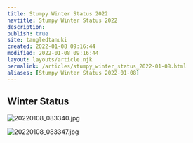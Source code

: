 ```yaml
---
title: Stumpy Winter Status 2022
navtitle: Stumpy Winter Status 2022
description: 
publish: true
site: tangledtanuki
created: 2022-01-08 09:16:44
modified: 2022-01-08 09:16:44
layout: layouts/article.njk
permalink: /articles/stumpy_winter_status_2022-01-08.html
aliases: [Stumpy Winter Status 2022-01-08]
---
```


## Winter Status

![20220108_083340.jpg](/img/20220108_083340.jpg)

![20220108_083347.jpg](/img/20220108_083347.jpg)
